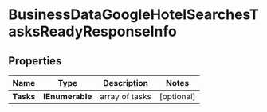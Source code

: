 # BusinessDataGoogleHotelSearchesTasksReadyResponseInfo


## Properties

| Name | Type | Description | Notes |
|------------ | ------------- | ------------- | -------------|
**Tasks** | **IEnumerable<BusinessDataGoogleHotelSearchesTasksReadyTaskInfo>** | array of tasks |[optional]|